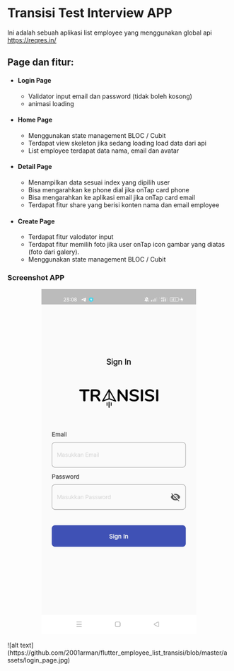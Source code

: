 
# Transisi Test Interview APP

Ini adalah sebuah aplikasi list employee yang menggunakan global api https://reqres.in/

## Page dan fitur:
- #### Login Page
    - Validator input email dan password (tidak boleh kosong)
    - animasi loading
- #### Home Page
    - Menggunakan state management BLOC / Cubit
    - Terdapat view skeleton jika sedang loading load data dari api
    - List employee terdapat data nama, email dan avatar
- #### Detail Page
    - Menampilkan data sesuai index yang dipilih user
    - Bisa mengarahkan ke phone dial jika onTap card phone
    - Bisa mengarahkan ke aplikasi email jika onTap card email
    - Terdapat fitur share yang berisi konten nama dan email employee
- #### Create Page
    - Terdapat fitur valodator input
    - Terdapat fitur memilih foto jika user onTap icon gambar yang diatas (foto dari galery).
    - Menggunakan state management BLOC / Cubit

### Screenshot APP
<p align="center">
  <img src="https://github.com/2001arman/flutter_employee_list_transisi/blob/master/assets/login_page.jpg" width="350" title="hover text">
</p>
![alt text](https://github.com/2001arman/flutter_employee_list_transisi/blob/master/assets/login_page.jpg)

